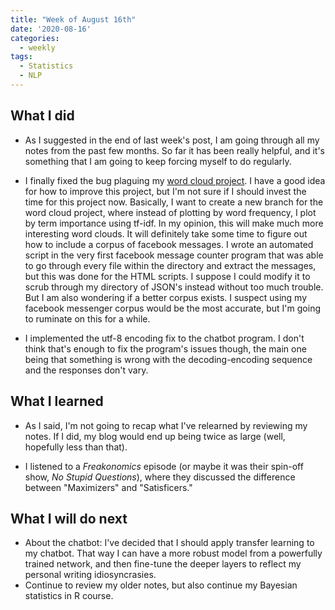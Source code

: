 ```yaml
---
title: "Week of August 16th"
date: '2020-08-16'
categories:
  - weekly
tags:
  - Statistics
  - NLP
---
```


## What I did

- As I suggested in the end of last week's post, I am going through all my notes from the past few months. So far it has been really helpful, and it's something that I am going to keep forcing myself to do regularly.

- I finally fixed the bug plaguing my [word cloud project](https://github.com/jthaller/word_cloud). I have a good idea for how to improve this project, but I'm not sure if I should invest the time for this project now. Basically, I want to create a new branch for the word cloud project, where instead of plotting by word frequency, I plot by term importance using tf-idf. In my opinion, this will make much more interesting word clouds. It will definitely take some time to figure out how to include a corpus of facebook messages. I wrote an automated script in the very first facebook message counter program that was able to go through every file within the directory and extract the messages, but this was done for the HTML scripts. I suppose I could modify it to scrub through my directory of JSON's instead without too much trouble. But I am also wondering if a better corpus exists. I suspect using my facebook messenger corpus would be the most accurate, but I'm going to ruminate on this for a while.

- I implemented the utf-8 encoding fix to the chatbot program. I don't think that's enough to fix the program's issues though, the main one being that something is wrong with the decoding-encoding sequence and the responses don't vary.

## What I learned

- As I said, I'm not going to recap what I've relearned by reviewing my notes. If I did, my blog would end up being twice as large (well, hopefully less than that).

- I listened to a *Freakonomics* episode (or maybe it was their spin-off show, *No Stupid Questions*), where they discussed the difference between "Maximizers" and "Satisficers."  

## What I will do next

- About the chatbot: I've decided that I should apply transfer learning to my chatbot. That way I can have a more robust model from a powerfully trained network, and then fine-tune the deeper layers to reflect my personal writing idiosyncrasies.
- Continue to review my older notes, but also continue my Bayesian statistics in R course.
